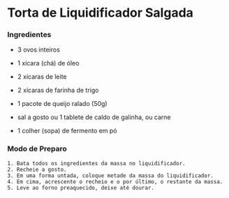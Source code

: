 # Torta de Liquidificador Salgada

### Ingredientes

- 3 ovos inteiros

- 1 xícara (chá) de óleo

- 2 xícaras de leite

- 2 xícaras de farinha de trigo

- 1 pacote de queijo ralado (50g)

- sal a gosto ou 1 tablete de caldo de galinha, ou carne

- 1 colher (sopa) de fermento em pó

### Modo de Preparo

    1. Bata todos os ingredientes da massa no liquidificador.
    2. Recheie a gosto.
    3. Em uma forma untada, coloque metade da massa do liquidificador.
    4. Em cima, acrescente o recheio e o por último, o restante da massa.
    5. Leve ao forno preaquecido, deixe até dourar.

  